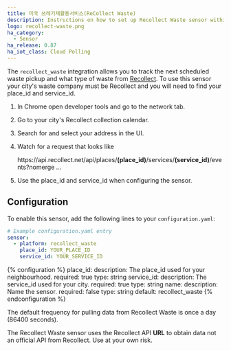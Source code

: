 ```yaml
---
title: 미국 쓰레기재활용서비스(ReCollect Waste)
description: Instructions on how to set up Recollect Waste sensor within Home Assistant.
logo: recollect-waste.png
ha_category:
  - Sensor
ha_release: 0.87
ha_iot_class: Cloud Polling
---
```


The `recollect_waste` integration allows you to track the next scheduled waste pickup and what type of waste from [Recollect](https://recollect.net/private-waste-haulers/). To use this sensor your city's waste company must be Recollect and you will need to find your place_id and service_id.

1. In Chrome open developer tools and go to the network tab.
2. Go to your city's Recollect collection calendar.
3. Search for and select your address in the UI.
4. Watch for a request that looks like

   ht<span>tps://api.recollect.net/api/places/**(place_id)**/services/**(service_id)**/events?nomerge ...

5. Use the place_id and service_id when configuring the sensor.

## Configuration

To enable this sensor, add the following lines to your `configuration.yaml`:

```yaml
# Example configuration.yaml entry
sensor:
  - platform: recollect_waste
    place_id: YOUR_PLACE_ID
    service_id: YOUR_SERVICE_ID
```

{% configuration %}
place_id:
  description: The place_id used for your neighbourhood.
  required: true
  type: string
service_id:
  description: The service_id used for your city.
  required: true
  type: string
name:
  description: Name the sensor.
  required: false
  type: string
  default: recollect_waste
{% endconfiguration %}

The default frequency for pulling data from Recollect Waste is once a day (86400 seconds).

<div class='note warning'>
The Recollect Waste sensor uses the Recollect API <strong>URL</strong> to obtain data not an official API from Recollect. Use at your own risk.
</div>
